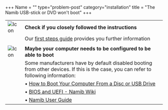 +++
Name = ""
type="problem-post"
category="installation"
title = "The Namib USB-stick or DVD won't boot"
+++

|   |   |
|---|---|
| ![Icon](;baseurl;/img/actions/question.svg) | **Check if you closely followed the instructions** |
|                                             | Our [first steps guide](;baseurl;support/firststeps#making-a-live-system) provides you further information |
|   |   |
| ![Icon](;baseurl;/img/actions/warning.svg) | **Maybe your computer needs to be configured to be able to boot** |
|                                                   | Some manufacturers have by default disabled booting from other devices. If this is the case, you can refer to following information:|
|                                             | • [How to Boot Your Computer From a Disc or USB Drive](http://www.howtogeek.com/129815/beginner-geek-how-to-change-the-boot-order-in-your-computers-bios/)|
|                                             | • [BIOS and UEFI - Namib Wiki](https://wiki.meerkat.tk/index.php/BIOS_and_UEFI)|
|                                             | • [Namib User Guide](;baseurl;support/userguide)|
